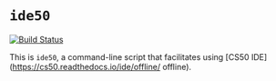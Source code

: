 # `ide50`

[![Build Status](https://travis-ci.com/cs50/ide50.svg?branch=master)](https://travis-ci.org/cs50/ide50)

This is `ide50`, a command-line script that facilitates using [CS50 IDE](https://cs50.readthedocs.io/ide/offline/ offline).
